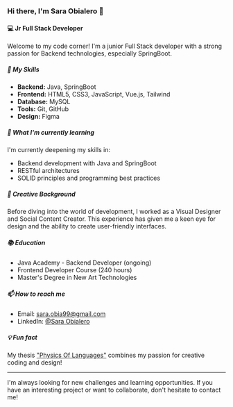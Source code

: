 ### Hi there, I'm Sara Obialero 👋

#### 💻 Jr Full Stack Developer

Welcome to my code corner! I'm a junior Full Stack developer with a strong passion for Backend technologies, especially SpringBoot.

##### 🚀 My Skills

- **Backend:** Java, SpringBoot
- **Frontend:** HTML5, CSS3, JavaScript, Vue.js, Tailwind
- **Database:** MySQL
- **Tools:** Git, GitHub
- **Design:** Figma

##### 🌱 What I'm currently learning

I'm currently deepening my skills in:
- Backend development with Java and SpringBoot
- RESTful architectures
- SOLID principles and programming best practices

##### 🎨 Creative Background

Before diving into the world of development, I worked as a Visual Designer and Social Content Creator. This experience has given me a keen eye for design and the ability to create user-friendly interfaces.

##### 📚 Education

- Java Academy - Backend Developer (ongoing)
- Frontend Developer Course (240 hours)
- Master's Degree in New Art Technologies

##### 📫 How to reach me

- Email: sara.obia99@gmail.com
- LinkedIn: [@Sara Obialero](https://www.linkedin.com/in/sara-obialero)

##### 💡 Fun fact

My thesis ["Physics Of Languages"](https://youtu.be/RWGX1qwGPVM?si=cB-uuW6n4bSkYSwu) combines my passion for creative coding and design!

---

I'm always looking for new challenges and learning opportunities. If you have an interesting project or want to collaborate, don't hesitate to contact me!
